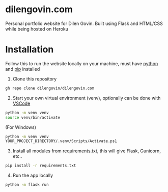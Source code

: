 # dilengovin.com
Personal portfolio website for Dilen Govin. Built using Flask and HTML/CSS while being hosted on Heroku

# Installation
Follow this to run the website locally on your machine, must have [python](https://www.python.org/) and [pip](https://pip.pypa.io/en/stable/) installed
1. Clone this repository
```bash
gh repo clone dilengovin/dilengovin.com
```
2. Start your own virtual environment (venv), optionally can be done with [VSCode](https://code.visualstudio.com/docs/python/tutorial-flask)
```bash
python -m venv venv
source venv/bin/activate
```
(For Windows)
```bash
python -m venv venv
YOUR_PROJECT_DIRECTORY/.venv/Scripts/Activate.ps1
```
3. Install all modules from requirements.txt, this will give Flask, Gunicorn, etc..
```bash
pip install -r requirements.txt
```
4. Run the app locally
```bash
python -m flask run
```
